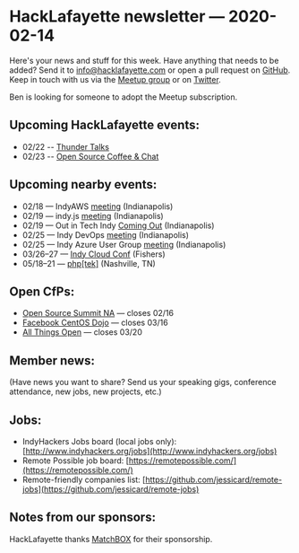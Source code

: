 # HackLafayette newsletter — 2020-02-14

Here's your news and stuff for this week. Have anything that needs to be added? Send it to info@hacklafayette.com or open a pull request on [GitHub](https://github.com/hacklafayette/newsletter). Keep in touch with us via the [Meetup group](https://www.meetup.com/hacklafayette/) or on [Twitter](https://twitter.com/hacklafayette).

Ben is looking for someone to adopt the Meetup subscription.

## Upcoming HackLafayette events:

- 02/22 -- [Thunder Talks ](https://www.meetup.com/hacklafayette/events/267711894/)
- 02/23 -- [Open Source Coffee & Chat](https://www.meetup.com/hacklafayette/events/jjppjrybcdbfc/)

## Upcoming nearby events:

- 02/18 — IndyAWS [meeting](https://www.meetup.com/IndyAWS/events/mvstlrybcdbxb/) (Indianapolis)
- 02/19 — indy.js [meeting](https://www.meetup.com/indyjs/events/rfhfjrybcdbzb/) (Indianapolis)
- 02/19 — Out in Tech Indy [Coming Out](https://www.eventbrite.com/e/out-in-tech-ind-out-in-tech-indianapolis-is-coming-out-tickets-91204139035) (Indianapolis)
- 02/25 — Indy DevOps [meeting](https://www.meetup.com/IndyDevOps/events/bctljrybcdbhc/) (Indianapolis)
- 02/25 — Indy Azure User Group [meeting](https://www.meetup.com/Indy-Azure-User-Group/events/gmlzmrybcdbkc/) (Indianapolis)
- 03/26–27 — [Indy Cloud Conf](https://2020.indycloudconf.com/) (Fishers)
- 05/18–21 — [php[tek]](https://tek.phparch.com/) (Nashville, TN)

## Open CfPs:

- [Open Source Summit NA](https://events.linuxfoundation.org/open-source-summit-north-america/program/cfp/#overview) — closes 02/16
- [Facebook CentOS Dojo](https://docs.google.com/forms/d/e/1FAIpQLSe7wp5runY05oQwzwD2IgG8ZrKjht1VBQ0CB7XJW6PpOhbZ9g/viewform) — closes 03/16
- [All Things Open](https://2020.allthingsopen.org/call-for-speakers.html) — closes 03/20

## Member news:

(Have news you want to share? Send us your speaking gigs, conference attendance, new jobs, new projects, etc.)


## Jobs:

- IndyHackers Jobs board (local jobs only): [http://www.indyhackers.org/jobs](http://www.indyhackers.org/jobs)
- Remote Possible job board: [https://remotepossible.com/](https://remotepossible.com/)
- Remote-friendly companies list: [https://github.com/jessicard/remote-jobs](https://github.com/jessicard/remote-jobs)

## Notes from our sponsors:

HackLafayette thanks [MatchBOX](http://matchboxstudio.org/) for their sponsorship.

